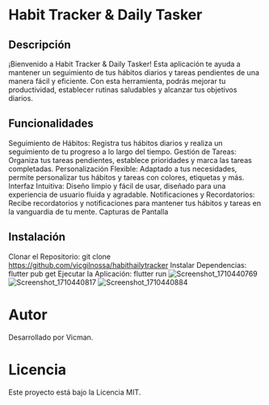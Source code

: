 # Habit Tracker & Daily Tasker
## Descripción
¡Bienvenido a Habit Tracker & Daily Tasker! Esta aplicación te ayuda a mantener un seguimiento de tus hábitos diarios y tareas pendientes de una manera fácil y eficiente. Con esta herramienta, podrás mejorar tu productividad, establecer rutinas saludables y alcanzar tus objetivos diarios.

## Funcionalidades
Seguimiento de Hábitos: Registra tus hábitos diarios y realiza un seguimiento de tu progreso a lo largo del tiempo.
Gestión de Tareas: Organiza tus tareas pendientes, establece prioridades y marca las tareas completadas.
Personalización Flexible: Adaptado a tus necesidades, permite personalizar tus hábitos y tareas con colores, etiquetas y más.
Interfaz Intuitiva: Diseño limpio y fácil de usar, diseñado para una experiencia de usuario fluida y agradable.
Notificaciones y Recordatorios: Recibe recordatorios y notificaciones para mantener tus hábitos y tareas en la vanguardia de tu mente.
Capturas de Pantalla


## Instalación
Clonar el Repositorio: git clone https://github.com/vicgilnossa/habithailytracker
Instalar Dependencias: flutter pub get
Ejecutar la Aplicación: flutter run
![Screenshot_1710440769](https://github.com/vicgilnossa/habithailytracker/assets/91137238/954b1e09-8f67-46fa-bdca-0e2d9b3f5b83)
![Screenshot_1710440817](https://github.com/vicgilnossa/habithailytracker/assets/91137238/8c1fe343-19df-4713-8ad9-0aa2133a1c16)
![Screenshot_1710440884](https://github.com/vicgilnossa/habithailytracker/assets/91137238/b3a8ea9d-6e54-4d8a-bc49-5d75ae2a62dc)



# Autor
Desarrollado por Vicman.

# Licencia
Este proyecto está bajo la Licencia MIT.
